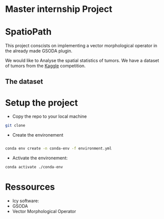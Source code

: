 # Master internship Project
# SpatioPath

This project conscists on implementing a vector morphological operator in the already made GSODA plugin.

We would like to Analyse the spatial statistics of tumors. We have a dataset of tumors from the [Kaggle](https://www.kaggle.com/c/tumor-detection-for-radiotherapy) competition.


## The dataset




# Setup the project
- Copy the repo to your local machine

```bash
git clone
```

- Create the environement
```bash

conda env create -n conda-env -f environment.yml 
```

- Activate the environement:
```bash
conda activate ./conda-env
```

# Ressources

- Icy software:
- GSODA
- Vector Morphological Operator




